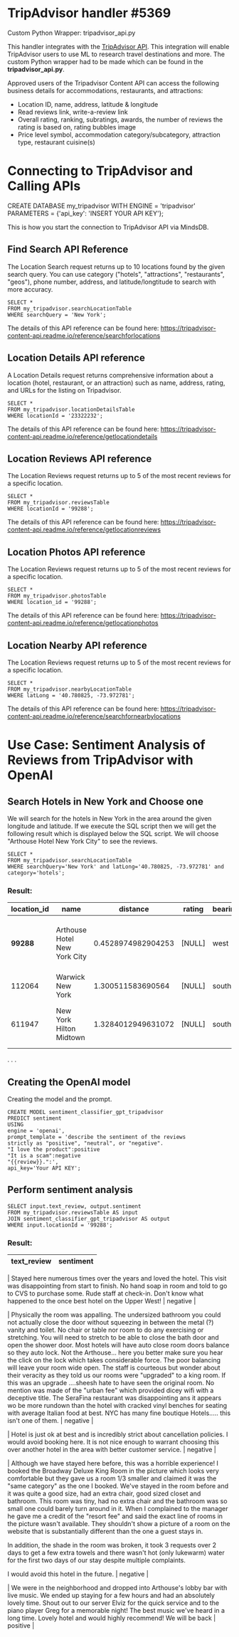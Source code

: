 # TripAdvisor handler #5369

Custom Python Wrapper: tripadvisor_api.py

This handler integrates with the [TripAdvisor API](https://tripadvisor-content-api.readme.io/reference/overview). This integration will enable TripAdvisor users to use ML to research travel destinations and more. The custom Python wrapper had to be made which can be found in the **tripadvisor_api.py**.

Approved users of the Tripadvisor Content API can access the following business details for accommodations, restaurants, and attractions:

- Location ID, name, address, latitude & longitude
- Read reviews link, write-a-review link
- Overall rating, ranking, subratings, awards, the number of reviews the rating is based on, rating bubbles image
- Price level symbol, accommodation category/subcategory, attraction type, restaurant cuisine(s)

# Connecting to TripAdvisor and Calling APIs

CREATE DATABASE my_tripadvisor
WITH
ENGINE = 'tripadvisor'
PARAMETERS = {'api_key': 'INSERT YOUR API KEY'};

This is how you start the connection to TripAdvisor API via MindsDB.

## Find Search API Reference

The Location Search request returns up to 10 locations found by the given search query.
You can use category ("hotels", "attractions", "restaurants", "geos"), phone number, address, and latitude/longtitude to search with more accuracy.

```
SELECT *
FROM my_tripadvisor.searchLocationTable
WHERE searchQuery = 'New York';
```

The details of this API reference can be found here: https://tripadvisor-content-api.readme.io/reference/searchforlocations

## Location Details API reference

A Location Details request returns comprehensive information about a location (hotel, restaurant, or an attraction) such as name, address, rating, and URLs for the listing on Tripadvisor.

```
SELECT *
FROM my_tripadvisor.locationDetailsTable
WHERE locationId = '23322232';
```

The details of this API reference can be found here: https://tripadvisor-content-api.readme.io/reference/getlocationdetails

## Location Reviews API reference

The Location Reviews request returns up to 5 of the most recent reviews for a specific location.

```
SELECT *
FROM my_tripadvisor.reviewsTable
WHERE locationId = '99288';
```

The details of this API reference can be found here: https://tripadvisor-content-api.readme.io/reference/getlocationreviews

## Location Photos API reference

The Location Reviews request returns up to 5 of the most recent reviews for a specific location.

```
SELECT *
FROM my_tripadvisor.photosTable
WHERE location_id = '99288';
```

The details of this API reference can be found here: https://tripadvisor-content-api.readme.io/reference/getlocationphotos

## Location Nearby API reference

The Location Reviews request returns up to 5 of the most recent reviews for a specific location.

```
SELECT *
FROM my_tripadvisor.nearbyLocationTable
WHERE latLong = '40.780825, -73.972781';
```

The details of this API reference can be found here: https://tripadvisor-content-api.readme.io/reference/searchfornearbylocations

# Use Case: Sentiment Analysis of Reviews from TripAdvisor with OpenAI

## Search Hotels in New York and Choose one

We will search for the hotels in New York in the area around the given longitude and latitude. If we execute the
SQL script then we will get the following result which is displayed below the SQL script. We will choose
"Arthouse Hotel New York City" to see the reviews.

```
SELECT *
FROM my_tripadvisor.searchLocationTable
WHERE searchQuery='New York' and latLong='40.780825, -73.972781' and category='hotels';
```

### Result:

| location_id | name                         | distance           | rating | bearing | street1                           | street2 | city          | state    | country       | postalcode | address_string                                                  | phone  | latitude | longitude |
| ----------- | ---------------------------- | ------------------ | ------ | ------- | --------------------------------- | ------- | ------------- | -------- | ------------- | ---------- | --------------------------------------------------------------- | ------ | -------- | --------- |
| **99288**   | Arthouse Hotel New York City | 0.4528974982904253 | [NULL] | west    | 2178 Broadway at West 77th Street | [NULL]  | New York City | New York | United States | 10024-6647 | 2178 Broadway at West 77th Street, New York City, NY 10024-6647 | [NULL] | [NULL]   | [NULL]    |
| 112064      | Warwick New York             | 1.300511583690564  | [NULL] | south   | 65 W 54th St                      |         | New York City | New York | United States | 10019      | 65 W 54th St, New York City, NY 10019                           | [NULL] | [NULL]   | [NULL]    |
| 611947      | New York Hilton Midtown      | 1.3284012949631072 | [NULL] | south   | 1335 Avenue Of The Americas       | [NULL]  | New York City | New York | United States | 10019-6078 | 1335 Avenue Of The Americas, New York City, NY 10019-6078       | [NULL] | [NULL]   | [NULL]    |

.
.
.

## Creating the OpenAI model

Creating the model and the prompt.

```
CREATE MODEL sentiment_classifier_gpt_tripadvisor
PREDICT sentiment
USING
engine = 'openai',
prompt_template = 'describe the sentiment of the reviews
strictly as "positive", "neutral", or "negative".
"I love the product":positive
"It is a scam":negative
"{{review}}.":',
api_key='Your API KEY';
```

## Perform sentiment analysis

```
SELECT input.text_review, output.sentiment
FROM my_tripadvisor.reviewsTable AS input
JOIN sentiment_classifier_gpt_tripadvisor AS output
WHERE input.locationId = '99288';
```

### Result:

| text_review | sentiment |
| ----------- | --------- |

| Stayed here numerous times over the years and loved the hotel. This visit was disappointing from start to finish. No hand soap in room and told to go to CVS to purchase some. Rude staff at check-in. Don't know what happened to the once best hotel on the Upper West! | negative |

| Physically the room was appalling. The undersized bathroom you could not actually close the door without squeezing in between the metal (?) vanity and toilet. No chair or table nor room to do any exercising or stretching. You will need to stretch to be able to close the bath door and open the shower door. Most hotels will have auto close room doors balance so they auto lock. Not the Arthouse... here you better make sure you hear the click on the lock which takes considerable force. The poor balancing will leave your room wide open. The staff is courteous but wonder about their veracity as they told us our rooms were "upgraded" to a king room. If this was an upgrade ....sheesh hate to have seen the original room. No mention was made of the "urban fee" which provided dicey wifi with a deceptive title. The SeraFina restaurant was disappointing ans it appears wo be more rundown than the hotel with cracked vinyl benches for seating with average Italian food at best. NYC has many fine boutique Hotels..... this isn't one of them. | negative |

| Hotel is just ok at best and is incredibly strict about cancellation policies. I would avoid booking here. It is not nice enough to warrant choosing this over another hotel in the area with better customer service. | negative |

| Although we have stayed here before, this was a horrible experience! I booked the Broadway Deluxe King Room in the picture which looks very comfortable but they gave us a room 1/3 smaller and claimed it was the "same category" as the one I booked. We've stayed in the room before and it was quite a good size, had an extra chair, good sized closet and bathroom. This room was tiny, had no extra chair and the bathroom was so small one could barely turn around in it. When I complained to the manager he gave me a credit of the "resort fee" and said the exact line of rooms in the picture wasn't available. They shouldn't show a picture of a room on the website that is substantially different than the one a guest stays in.

In addition, the shade in the room was broken, it took 3 requests over 2 days to get a few extra towels and there wasn't hot (only lukewarm) water for the first two days of our stay despite multiple complaints.

I would avoid this hotel in the future. | negative |

| We were in the neighborhood and dropped into Arthouse's lobby bar with live music. We ended up staying for a few hours and had an absolutely lovely time. Shout out to our server Elviz for the quick service and to the piano player Greg for a memorable night! The best music we've heard in a long time. Lovely hotel and would highly recommend! We will be back | positive |
